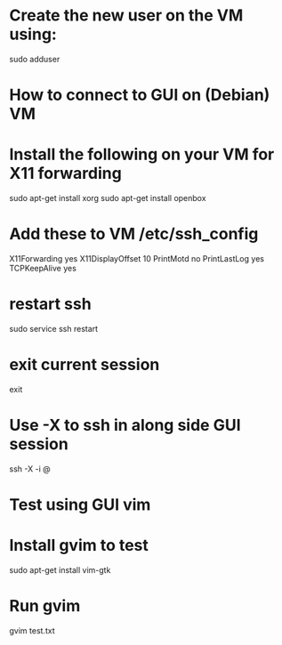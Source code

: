 # Create the new user on the VM using:
sudo adduser <username>

# How to connect to GUI on (Debian) VM
# Install the following on your VM for X11 forwarding 
sudo apt-get install xorg
sudo apt-get install openbox
# Add these to VM /etc/ssh_config
X11Forwarding yes
X11DisplayOffset 10
PrintMotd no
PrintLastLog yes
TCPKeepAlive yes
# restart ssh
sudo service ssh restart
# exit current session
exit
# Use -X to ssh in along side GUI session
ssh -X -i <path to key> <user name>@<ip>
# Test using GUI vim
# Install gvim to test
sudo apt-get install vim-gtk
# Run gvim
gvim test.txt